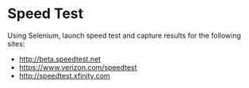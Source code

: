 # Speed Test

Using Selenium, launch speed test and capture results for the following sites:

* http://beta.speedtest.net 
* https://www.verizon.com/speedtest
* http://speedtest.xfinity.com

